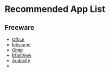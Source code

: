 # Recommended App List

## Freeware
<ul>
  <li><a href="https://www.office.com/" target="_blank">Office</a></li>
  <li><a href=https://inkscape.org/"" target="_blank">Inkscape</a></li>
  <li><a href="https://www.gimp.org/" target="_blank">Gimp</a></li>
  <li><a href="https://www.irfanview.com/" target="_blank">IrfanView</a></li>
  <li><a href="https://www.audacityteam.org/" target="_blank">Audacity</a></li>
  <li><a href="" target="_blank"></a></li>
</ul>
